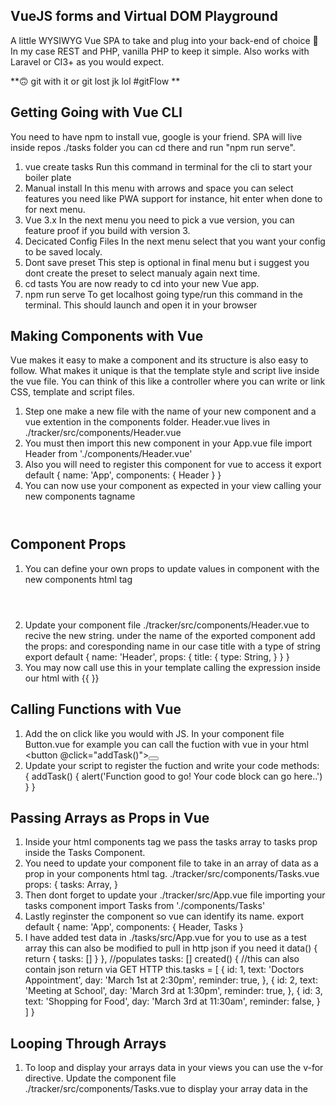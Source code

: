 ## VueJS forms and Virtual DOM Playground

A little WYSIWYG Vue SPA to take and plug into your back-end of choice 🚀 
In my case REST and PHP, vanilla PHP to keep it simple. Also works with
Laravel or CI3+ as you would expect. 

**🙃 git with it or git lost jk lol #gitFlow **


## Getting Going with Vue CLI

You need to have npm to install vue, google is your friend. SPA will
live inside repos ./tasks folder you can cd there and run "npm run serve".

1. vue create tasks
    Run this command in terminal for the cli to start your boiler plate
2. Manual install
    In this menu with arrows and space you can select features you need
    like PWA support for instance, hit enter when done to for next menu.
3. Vue 3.x 
    In the next menu you need to pick a vue version, you can feature
    proof if you build with version 3.
4. Decicated Config Files
    In the next menu select that you want your config to be saved localy.
5. Dont save preset
    This step is optional in final menu but i suggest you dont create the 
    preset to select manualy again next time. 
6. cd tasts
    You are now ready to cd into your new Vue app.
7. npm run serve
    To get localhost going type/run this command in the terminal. This
    should launch and open it in your browser

## Making Components with Vue

Vue makes it easy to make a component and its structure is also easy to follow. What makes it unique is that the template style and script live inside the vue file. You can think of this like a controller where you can write or link CSS, template and script files. 

1. Step one make a new file with the name of your new component and a 
vue extention in the components folder. 
    Header.vue lives in ./tracker/src/components/Header.vue
2. You must then import this new component in your App.vue file
    import Header from './components/Header.vue'
3. Also you will need to register this component for vue to access it
    export default {
        name: 'App',
        components: {
            Header
        }
    }
4. You can now use your component as expected in your view calling your
new components tagname 
    <Header / >

## Component Props

1. You can define your own props to update values in component with
the new components html tag
    <Header title='Tasks'>
2. Update your component file ./tracker/src/components/Header.vue to 
recive the new string. under the name of the exported component add the props: and coresponding name in our case title with a type of string
    export default {
        name: 'Header',
        props: {
            title: {
                type: String,
            }
        }
    } 
3. You may now call use this in your template calling the expression 
inside our html with {{ }}
    <template>
        <header>
            <h1>{{title}}</h1>
        </header>
    </template>

## Calling Functions with Vue

1. Add the on click like you would with JS. In your component file 
Button.vue for example you can call the fuction with vue in your html
    <button @click="addTask()"><button>
2. Update your script to register the fuction and write your code
    methods: {
        addTask() {
            alert('Function good to go! Your code block can go here..')
        }
    }

## Passing Arrays as Props in Vue

1. Inside your html components tag we pass the tasks array to 
tasks prop inside the Tasks Component.
    <Tasks :tasks="tasks">
2. You need to update your component file to take in an array of data
as a prop in your components html tag. ./tracker/src/components/Tasks.vue
    props: {
        tasks: Array,
    }
3. Then dont forget to update your ./tracker/src/App.vue file importing 
your tasks component
    import Tasks from './components/Tasks'
4. Lastly reginster the component so vue can identify its name.
    export default {
        name: 'App',
        components: {
            Header,
            Tasks
    }
5. I have added test data in ./tasks/src/App.vue for you to use as a test
array this can also be modified to pull in http json if you need it
    data() {
        return {
        tasks: []
        }
    },
    //populates tasks: []
    created() {
        //this can also contain json return via GET HTTP
        this.tasks = [
            {
            id: 1,
            text: 'Doctors Appointment',
            day: 'March 1st at 2:30pm',
            reminder: true,
            },
            {
                id: 2,
                text: 'Meeting at School',
                day: 'March 3rd at 1:30pm',
                reminder: true,
            },
            {
                id: 3,
                text: 'Shopping for Food',
                day: 'March 3rd at 11:30am',
                reminder: false,
            }
        ]
    }

## Looping Through Arrays 

1. To loop and display your arrays data in your views 
you can use the v-for directive. Update the component file 
./tracker/src/components/Tasks.vue to display your array 
data in the <template v-for="x in array"> tag here you define a 
temp var name like x to use in the loop
    <div v-for="task in tasks">
        
    </div>
2. We must also provide a unique key like with react for this we will use 
the id
    <div :key="task.id" v-for="task in tasks">
    </div>
3. Finaly to access values from each object in our array we will use expressions inside of double braces {{ }}
    <div :key="task.id" v-for="task in tasks">
        <h3>{{ task.text }}</h3>
    </div>

## Passing Objects as Props in Vue

1. Inside your html components tag we pass the task object to 
task prop inside the Task Component.
    <Task :task="task">
2. You need to update your component file to take in an object item
as a prop in your components html tag. ./tracker/src/components/Task.vue
    props: {
        tasks: Object,
    }
3. Then dont forget to update your ./tracker/src/components/Tasks.vue
file importing your task component that recives the object
    import Tasks from './components/Task'
4. Lastly reginster the component so vue can identify its name. In 
./tracker/src/components/Tasks.vue add components: { Task }
    export default {
        name: 'Tasks',
        components: {
            Task
        }
    }


## Conditionals with Vue Bindings

1. Add a v binding with : to tell vue to check conditional
:class="[conditional ? code : else code, 'defaults here']"
here is an exampe from components/Task.vue it adds a class if
conditional is meet plus appends task class the default
    <div :class="[task.reminder ? 'reminder' : '', 'task']">
2. Add reminder class to css to color coat background via CSS
and @click with js


## Emiting Events with Children and Parents

To send data from child to parrent you can use Events. Events are how 
Vue relates functions between parent child hierarchy.

1. Grab value from page to pass to parent with @click="" check the 
./tracker/src/components/Task.vue for an example.
    <i @click="$emit('delete-task', task.id)"></i>
2. We can do this as many levels as needed but after the first level 
you must implement the next step.
3. Our parent up a level Tasks.vue will recive the value returnded 
from this even if we call is via @delete-task check the 
file ./tracker/src/components/Tasks.vue for an example.
    <Task @delete-task="" />
4. To pass this over to the parent once more where we can emit another
event again heres ./tracker/src/components/Tasks.vue again but this time
we emit once again
    <Task @delete-task="$emit('delete-task', task.id)" />
5. This time since the function is refrenced from the child we must edit 
our export default {} to export this events value. We can follow this as
pattern to go up as many levels as needed.
    emits: ['delete-task']
6. Our final level will recive the data and fire a function to use this
data be it to write, mutate, or delete from our src data heres our top
level where the data is recived ./tracker/src/App.vue
    <Tasks @delete-task="deleteTask" />
Notice we still refrence the @delete-task event that returns our value
passing it to the new function delelteTask we will create in our script
bellow.
7. In our main file ./tracker/src/App.vue we will create our deleteTask
method we can put this above our test data check the file for an example.
    methods: {
        deleteTask(id) {
            ..code to delete from array goes here...
        },
    }


## Authors

👤 **Miguel Angel Enciso Sanchez**

- Github: [@rootDEV2990](https://github.com/rootDEV2990)
- Twitter: [@m29902](https://twitter.com/m29902)
- Linkedin: [linkedin](https://www.linkedin.com/in/miguel-enciso-6474741a1/)
- Medium: [medium](https://medium.com/@website.dev)

## 🤝 Contributing

Contributions, issues and feature requests are welcome!

Feel free to check the [issues page](issues/).

## Show your support

Give a ⭐️ if you like this project!

Bitcoin donations accepted ;)

1AD5ANtHmqemTZ2Qmv5UqJAMijTNyCAH8D 🚀
